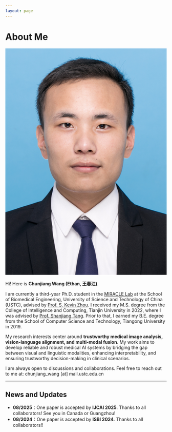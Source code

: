 ```yaml
---
layout: page
---
```


# About Me

<img src="wcj.jpg" class="floatpic">

Hi! Here is **Chunjiang Wang (Ethan, 王春江)**.<br>

I am currently a third-year Ph.D. student in the [MIRACLE Lab](https://miracle.ustc.edu.cn/main.htm) at the School of Biomedical Engineering, University of Science and Technology of China (USTC), advised by [Prof. S. Kevin Zhou](https://scholar.google.com/citations?user=8eNm2GMAAAAJ&hl=en). I received my M.S. degree from the College of Intelligence and Computing, Tianjin University in 2022, where I was advised by [Prof. Shanjiang Tang](https://scholar.google.com.sg/citations?user=B3-5FJUAAAAJ&hl=en). Prior to that, I earned my B.E. degree from the School of Computer Science and Technology, Tiangong University in 2019.

My research interests center around **trustworthy medical image analysis, vision-language alignment, and multi-modal fusion**. My work aims to develop reliable and robust medical AI systems by bridging the gap between visual and linguistic modalities, enhancing interpretability, and ensuring trustworthy decision-making in clinical scenarios.

I am always open to discussions and collaborations. Feel free to reach out to me at: chunjiang_wang [at] mail.ustc.edu.cn

---

## News and Updates

- **08/2025**：One paper is accepted by **IJCAI 2025**. Thanks to all collaborators! See you in Canada or Guangzhou!
- **08/2024**：One paper is accepted by **ISBI 2024**. Thanks to all collaborators!!



<!-- <blockquote class="twitter-tweet"><p lang="en" dir="ltr">Thrilled to be an AAAI-UC Scholar at <a href="https://twitter.com/hashtag/AAAI24?src=hash&amp;ref_src=twsrc%5Etfw">#AAAI24</a>, thanks to <a href="https://twitter.com/hashtag/AAAI?src=hash&amp;ref_src=twsrc%5Etfw">#AAAI</a> &amp; <a href="https://twitter.com/hashtag/GoogleExploreCSR?src=hash&amp;ref_src=twsrc%5Etfw">#GoogleExploreCSR</a> for the sponsorship. Grateful for the knowledge gained and new friendships formed.<br><br>Wonderful trip in Vancouver. Looking forward to staying connected with all.<a href="https://twitter.com/hashtag/AAAI24?src=hash&amp;ref_src=twsrc%5Etfw">#AAAI24</a> <a href="https://twitter.com/hashtag/Vancouver?src=hash&amp;ref_src=twsrc%5Etfw">#Vancouver</a> <a href="https://twitter.com/hashtag/GoogleExploreCSR?src=hash&amp;ref_src=twsrc%5Etfw">#GoogleExploreCSR</a> <a href="https://t.co/wUQUp8XlSM">pic.twitter.com/wUQUp8XlSM</a></p>&mdash; Hanlin CAI (seeking a PhD position 2025) (@lancecai2002) <a href="https://twitter.com/lancecai2002/status/1762210025173344260?ref_src=twsrc%5Etfw">February 26, 2024</a></blockquote> <script async src="https://platform.twitter.com/widgets.js" charset="utf-8"></script> -->

